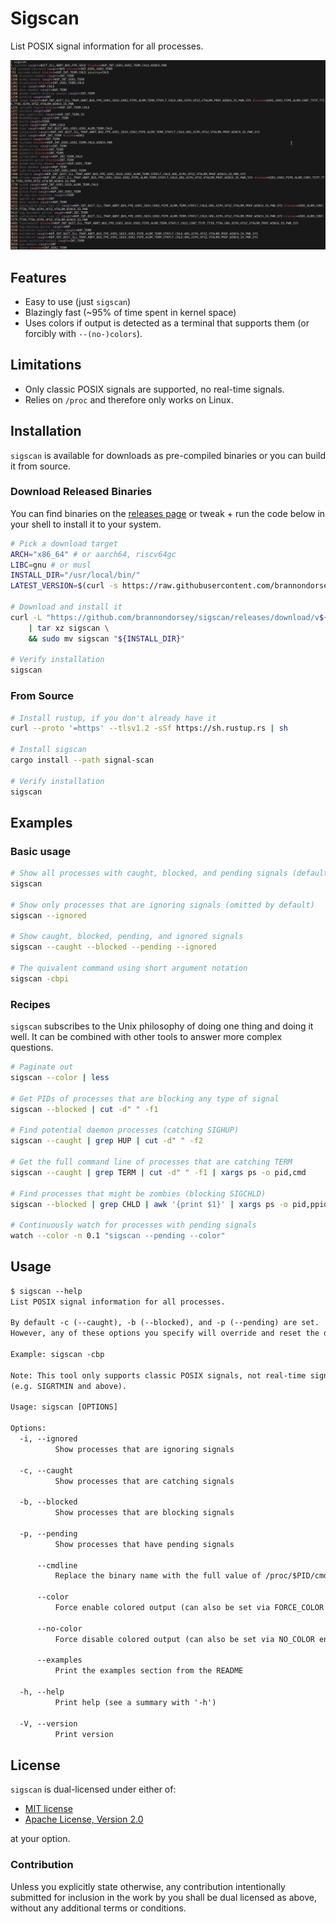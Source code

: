 # Sigscan

List POSIX signal information for all processes.

![sigscan screenshot](.images/sigscan-screenshot.png)

## Features

* Easy to use (just `sigscan`)
* Blazingly fast (~95% of time spent in kernel space)
* Uses colors if output is detected as a terminal that supports them (or forcibly with `--(no-)colors`).

## Limitations

* Only classic POSIX signals are supported, no real-time signals.
* Relies on `/proc` and therefore only works on Linux.

## Installation

`sigscan` is available for downloads as pre-compiled binaries or you can build it from source.

### Download Released Binaries

You can find binaries on the [releases page](https://github.com/brannondorsey/sigscan/releases) or tweak + run the code below in your shell to install it to your system.

```bash
# Pick a download target
ARCH="x86_64" # or aarch64, riscv64gc
LIBC=gnu # or musl
INSTALL_DIR="/usr/local/bin/"
LATEST_VERSION=$(curl -s https://raw.githubusercontent.com/brannondorsey/sigscan/refs/heads/main/Cargo.toml | grep -Po '^version = "\K[^"]*')

# Download and install it
curl -L "https://github.com/brannondorsey/sigscan/releases/download/v${LATEST_VERSION}/sigscan-${ARCH}-unknown-linux-${LIBC}.tar.gz" \
    | tar xz sigscan \
    && sudo mv sigscan "${INSTALL_DIR}"

# Verify installation
sigscan
```

### From Source

```bash
# Install rustup, if you don't already have it
curl --proto '=https' --tlsv1.2 -sSf https://sh.rustup.rs | sh

# Install sigscan
cargo install --path signal-scan

# Verify installation
sigscan
```

<!--
WARNING:
        THE "\#\# Examples" SECTION IS USED TO GENERATE THE EXAMPLE CONTENT
        DISPLAYED WHEN INVOKING `sigscan --examples`. ALL CONTENTENT AFTER
        THIS SECTION BUT BEFORE THE NEXT ## HEADER WILL BE AUTOMATICALLY
        INCLUDED IN THE `sigscan` BINARY.
-->
## Examples

### Basic usage

```bash
# Show all processes with caught, blocked, and pending signals (default)
sigscan

# Show only processes that are ignoring signals (omitted by default)
sigscan --ignored

# Show caught, blocked, pending, and ignored signals
sigscan --caught --blocked --pending --ignored

# The quivalent command using short argument notation
sigscan -cbpi
```

### Recipes

`sigscan` subscribes to the Unix philosophy of doing one thing and doing it well. It can be combined with other tools to answer more complex questions.

```bash
# Paginate out 
sigscan --color | less

# Get PIDs of processes that are blocking any type of signal
sigscan --blocked | cut -d" " -f1

# Find potential daemon processes (catching SIGHUP)
sigscan --caught | grep HUP | cut -d" " -f2

# Get the full command line of processes that are catching TERM
sigscan --caught | grep TERM | cut -d" " -f1 | xargs ps -o pid,cmd

# Find processes that might be zombies (blocking SIGCHLD)
sigscan --blocked | grep CHLD | awk '{print $1}' | xargs ps -o pid,ppid,state,cmd

# Continuously watch for processes with pending signals
watch --color -n 0.1 "sigscan --pending --color"
```

## Usage
<!--
/WARNING:
        END OF WARNING (SEE ABOVE)
-->

```txt
$ sigscan --help
List POSIX signal information for all processes.

By default -c (--caught), -b (--blocked), and -p (--pending) are set.
However, any of these options you specify will override and reset the defaults.

Example: sigscan -cbp

Note: This tool only supports classic POSIX signals, not real-time signals
(e.g. SIGRTMIN and above).

Usage: sigscan [OPTIONS]

Options:
  -i, --ignored
          Show processes that are ignoring signals

  -c, --caught
          Show processes that are catching signals

  -b, --blocked
          Show processes that are blocking signals

  -p, --pending
          Show processes that have pending signals

      --cmdline
          Replace the binary name with the full value of /proc/$PID/cmdline surrounded by quotes

      --color
          Force enable colored output (can also be set via FORCE_COLOR env var)

      --no-color
          Force disable colored output (can also be set via NO_COLOR env var)

      --examples
          Print the examples section from the README

  -h, --help
          Print help (see a summary with '-h')

  -V, --version
          Print version
```

## License

`sigscan` is dual-licensed under either of:

* [MIT license](https://opensource.org/license/mit)
* [Apache License, Version 2.0](https://opensource.org/license/apache-2-0)

at your option.

### Contribution

Unless you explicitly state otherwise, any contribution intentionally submitted
for inclusion in the work by you shall be dual licensed as above, without any
additional terms or conditions.
